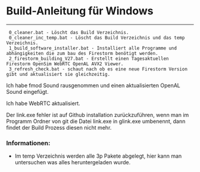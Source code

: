 # **Build-Anleitung für Windows**

---

     0_cleaner.bat - Löscht das Build Verzeichnis.
     0_cleaner_inc_temp.bat - Löscht das Build Verzeichnis und das temp Verzeichnis.
     1_build_software_installer.bat - Installiert alle Programme und abhängigkeiten die zum bau des Firestorm benötigt werden.
     2_firestorm_building_V27.bat - Erstellt einen Tagesaktuellen Firestorm OpenSim WebRTC OpenAL AVX2 Viewer.
     3_refresh_check.bat - schaut nach ob es eine neue Firestorm Version gibt und aktualisiert sie gleichzeitig.

Ich habe fmod Sound rausgenommen und einen aktualisierten OpenAL Sound eingefügt.

Ich habe WebRTC aktualisiert.

Der link.exe fehler ist auf Github installation zurückzuführen, wenn man im Programm Ordner von git die Datei link.exe in glink.exe umbenennt, dann findet der Build Prozess diesen nicht mehr.

### Informationen:
- Im temp Verzeichnis werden alle 3p Pakete abgelegt, hier kann man untersuchen was alles heruntergeladen wurde.
